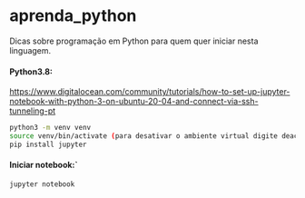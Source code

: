 # aprenda_python  
Dicas sobre programação em Python para quem quer iniciar nesta linguagem.  

#### Python3.8:  
https://www.digitalocean.com/community/tutorials/how-to-set-up-jupyter-notebook-with-python-3-on-ubuntu-20-04-and-connect-via-ssh-tunneling-pt  

```bash
python3 -m venv venv  
source venv/bin/activate (para desativar o ambiente virtual digite deactivate)  
pip install jupyter  
```

#### Iniciar notebook:`  
```bash
jupyter notebook  
```

